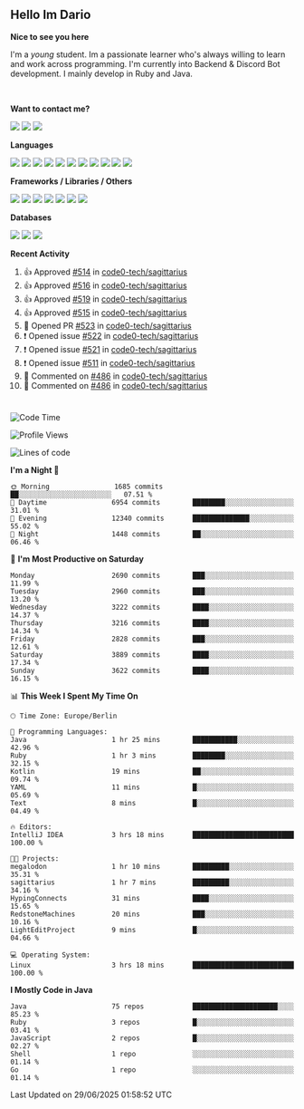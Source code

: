 <h2>Hello Im Dario</h2>

**Nice to see you here**

I'm a *young* student. Im a passionate learner who's always willing to learn and work across
programming. I'm currently into Backend & Discord Bot development. I mainly develop in Ruby and Java.

<br/>

**Want to contact me?**

<a href="https://github.com/knerio"><img src="https://img.shields.io/badge/-Github-blue?style=for-the-badge&logo=github&logoColor=white"/></a> <a href="https://discord.com/users/639416958923702292"><img src="https://img.shields.io/badge/-knerio-blue?style=for-the-badge&logo=discord&logoColor=white"/></a> <a href="https://twitch.tv/dopalos_"><img src="https://img.shields.io/badge/-twitch-blue?style=for-the-badge&logo=twitch&logoColor=white"/></a>

**Languages**

<img src="https://img.shields.io/badge/-Java-blue?style=for-the-badge&logo=java&logoColor=white"/> <img src="https://img.shields.io/badge/-Ruby-blue?style=for-the-badge&logo=Ruby&logoColor=white"/> <img src="https://img.shields.io/badge/-Git-blue?style=for-the-badge&logo=Git&logoColor=white"/> <img src="https://img.shields.io/badge/-HTML-blue?style=for-the-badge&logo=html5&logoColor=white"/> <img src="https://img.shields.io/badge/-CSS-blue?style=for-the-badge&logo=CSS3&logoColor=white"/> <img src="https://img.shields.io/badge/-Javascript-blue?style=for-the-badge&logo=javascript&logoColor=white"/> <img src="https://img.shields.io/badge/-Typescript-blue?style=for-the-badge&logo=TypeScript&logoColor=white"/> <img src="https://img.shields.io/badge/-Kotlin-blue?style=for-the-badge&logo=kotlin&logoColor=white"/> <img src="https://img.shields.io/badge/-SQL-blue?style=for-the-badge&logo=MYSQL&logoColor=white"/> <img src="https://img.shields.io/badge/-Markdown-blue?style=for-the-badge&logo=Markdown&logoColor=white"/> <img src="https://img.shields.io/badge/-JSON-blue?style=for-the-badge&logo=JSON&logoColor=white"/>
<br/>

 **Frameworks / Libraries / Others**

<img src="https://img.shields.io/badge/-Ruby_On_Rails-blue?style=for-the-badge&logo=ruby-on-rails&logoColor=white"/> <img src="https://img.shields.io/badge/-JDA-blue?style=for-the-badge&logo=JDA&logoColor=white"/> <img src="https://img.shields.io/badge/-Bootstrap-blue?style=for-the-badge&logo=Bootstrap&logoColor=white"/> <img src="https://img.shields.io/badge/-Node.JS-blue?style=for-the-badge&logo=node.js&logoColor=white"/> <img src="https://img.shields.io/badge/-React-blue?style=for-the-badge&logo=React&logoColor=white"/> <img src="https://img.shields.io/badge/-Express-blue?style=for-the-badge&logo=Express&logoColor=white"/> <img src="https://img.shields.io/badge/-Next.Js-blue?style=for-the-badge&logo=Next.Js&logoColor=white"/>

**Databases**

<img src="https://img.shields.io/badge/-MongoDB-blue?style=for-the-badge&logo=mongodb&logoColor=white"/> <img src="https://img.shields.io/badge/-MariaDB-blue?style=for-the-badge&logo=MariaDB&logoColor=white"/>
<img src="https://img.shields.io/badge/-PostgreSQL-blue?style=for-the-badge&logo=PostgreSQl&logoColor=white"/>

**Recent Activity**

<!--RECENT_ACTIVITY:start-->
1. 👍 Approved [#514](https://github.com/code0-tech/sagittarius/pull/514#pullrequestreview-2955222945) in [code0-tech/sagittarius](https://github.com/code0-tech/sagittarius)<br>
2. 👍 Approved [#516](https://github.com/code0-tech/sagittarius/pull/516#pullrequestreview-2955220612) in [code0-tech/sagittarius](https://github.com/code0-tech/sagittarius)<br>
3. 👍 Approved [#519](https://github.com/code0-tech/sagittarius/pull/519#pullrequestreview-2955211837) in [code0-tech/sagittarius](https://github.com/code0-tech/sagittarius)<br>
4. 👍 Approved [#515](https://github.com/code0-tech/sagittarius/pull/515#pullrequestreview-2955202991) in [code0-tech/sagittarius](https://github.com/code0-tech/sagittarius)<br>
5. 💪 Opened PR [#523](https://github.com/code0-tech/sagittarius/pull/523) in [code0-tech/sagittarius](https://github.com/code0-tech/sagittarius)<br>
6. ❗️ Opened issue [#522](https://github.com/code0-tech/sagittarius/issues/522) in [code0-tech/sagittarius](https://github.com/code0-tech/sagittarius)<br>
7. ❗️ Opened issue [#521](https://github.com/code0-tech/sagittarius/issues/521) in [code0-tech/sagittarius](https://github.com/code0-tech/sagittarius)<br>
8. ❗️ Opened issue [#511](https://github.com/code0-tech/sagittarius/issues/511) in [code0-tech/sagittarius](https://github.com/code0-tech/sagittarius)<br>
9. 💬 Commented on [#486](https://github.com/code0-tech/sagittarius/pull/486#discussion_r2131767662) in [code0-tech/sagittarius](https://github.com/code0-tech/sagittarius)<br>
10. 💬 Commented on [#486](https://github.com/code0-tech/sagittarius/pull/486#discussion_r2131765767) in [code0-tech/sagittarius](https://github.com/code0-tech/sagittarius)<br>
<!--RECENT_ACTIVITY:end-->
 
#

<!--START_SECTION:waka-->
![Code Time](http://img.shields.io/badge/Code%20Time-1%2C251%20hrs%2023%20mins-blue)

![Profile Views](http://img.shields.io/badge/Profile%20Views-0-blue)

![Lines of code](https://img.shields.io/badge/From%20Hello%20World%20I%27ve%20Written-1.7%20million%20lines%20of%20code-blue)

**I'm a Night 🦉** 

```text
🌞 Morning                1685 commits        ██░░░░░░░░░░░░░░░░░░░░░░░   07.51 % 
🌆 Daytime                6954 commits        ████████░░░░░░░░░░░░░░░░░   31.01 % 
🌃 Evening                12340 commits       ██████████████░░░░░░░░░░░   55.02 % 
🌙 Night                  1448 commits        ██░░░░░░░░░░░░░░░░░░░░░░░   06.46 % 
```
📅 **I'm Most Productive on Saturday** 

```text
Monday                   2690 commits        ███░░░░░░░░░░░░░░░░░░░░░░   11.99 % 
Tuesday                  2960 commits        ███░░░░░░░░░░░░░░░░░░░░░░   13.20 % 
Wednesday                3222 commits        ████░░░░░░░░░░░░░░░░░░░░░   14.37 % 
Thursday                 3216 commits        ████░░░░░░░░░░░░░░░░░░░░░   14.34 % 
Friday                   2828 commits        ███░░░░░░░░░░░░░░░░░░░░░░   12.61 % 
Saturday                 3889 commits        ████░░░░░░░░░░░░░░░░░░░░░   17.34 % 
Sunday                   3622 commits        ████░░░░░░░░░░░░░░░░░░░░░   16.15 % 
```


📊 **This Week I Spent My Time On** 

```text
🕑︎ Time Zone: Europe/Berlin

💬 Programming Languages: 
Java                     1 hr 25 mins        ███████████░░░░░░░░░░░░░░   42.96 % 
Ruby                     1 hr 3 mins         ████████░░░░░░░░░░░░░░░░░   32.15 % 
Kotlin                   19 mins             ██░░░░░░░░░░░░░░░░░░░░░░░   09.74 % 
YAML                     11 mins             █░░░░░░░░░░░░░░░░░░░░░░░░   05.69 % 
Text                     8 mins              █░░░░░░░░░░░░░░░░░░░░░░░░   04.49 % 

🔥 Editors: 
IntelliJ IDEA            3 hrs 18 mins       █████████████████████████   100.00 % 

🐱‍💻 Projects: 
megalodon                1 hr 10 mins        █████████░░░░░░░░░░░░░░░░   35.31 % 
sagittarius              1 hr 7 mins         █████████░░░░░░░░░░░░░░░░   34.16 % 
HypingConnects           31 mins             ████░░░░░░░░░░░░░░░░░░░░░   15.65 % 
RedstoneMachines         20 mins             ███░░░░░░░░░░░░░░░░░░░░░░   10.16 % 
LightEditProject         9 mins              █░░░░░░░░░░░░░░░░░░░░░░░░   04.66 % 

💻 Operating System: 
Linux                    3 hrs 18 mins       █████████████████████████   100.00 % 
```

**I Mostly Code in Java** 

```text
Java                     75 repos            █████████████████████░░░░   85.23 % 
Ruby                     3 repos             █░░░░░░░░░░░░░░░░░░░░░░░░   03.41 % 
JavaScript               2 repos             █░░░░░░░░░░░░░░░░░░░░░░░░   02.27 % 
Shell                    1 repo              ░░░░░░░░░░░░░░░░░░░░░░░░░   01.14 % 
Go                       1 repo              ░░░░░░░░░░░░░░░░░░░░░░░░░   01.14 % 
```




 Last Updated on 29/06/2025 01:58:52 UTC
<!--END_SECTION:waka-->

